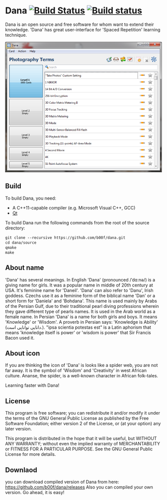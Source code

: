 # Dana [![Build Status](https://travis-ci.org/b00f/dana.svg?branch=master)](https://travis-ci.org/b00f/dana) [![Build status](https://ci.appveyor.com/api/projects/status/17pcmikx2gf84k31?svg=true)](https://ci.appveyor.com/project/b00f/dana)

Dana is an open source and free software for whom want to extend their knowledge. 'Dana' has great user-interface for 'Spaced Repetition' learning technique.

![screenshot](https://github.com/b00f/dana/blob/master/screenshots/2.PNG)

## Build
To build Dana, you need:

* A C++11-capable compiler (e.g. Microsoft Visual C++, GCC)
* [Qt](https://qt.io)

To build Dana run the following commands from the root of the source directory:
```
git clone --recursive https://github.com/b00f/dana.git
cd dana/source
qmake
make
```

## About name
'Dana' has several meanings. In English 'Dana' (pronounced /ˈdɑːnə/) is a giving name for girls. It was a popular name in middle of 20th century at USA. It's feminine name for 'Daneil'.
'Dana' can also refer to 'Danu', Irish goddess.
Czechs use it as a feminine form of the biblical name 'Dan' or a short form for 'Daniela' and 'Bohdana'.
This name is used mainly by Arabs of the Persian Gulf, due to their traditional pearl diving professions wherein they gave different type of pearls names. It is used in the Arab world as a female name.
In Persian 'Dana' is a name for both girls and boys. It means 'Knowledge' or 'Wisdom'. A proverb in Persian says: 'Knowledge is Ability' (دانایی توانایی است.).
"ipsa scientia potestas est" is a Latin aphorism that means 'knowledge itself is power' or 'wisdom is power' that Sir Francis Bacon used it.

## About icon
If you are thinking the icon of 'Dana' is looks like a spider web, you are not far away.
It is the symbol of 'Wisdom' and 'Creativity' in west African culture. Ananse, the spider, is a well-known character in African folk-tales.

Learning faster with Dana!

## License
This program is free software; you can redistribute it and/or modify it under the terms of the GNU General Public License as published by the Free Software Foundation; either version 2 of the License, or (at your option) any later version.

This program is distributed in the hope that it will be useful, but WITHOUT ANY WARRANTY; without even the implied warranty of MERCHANTABILITY or FITNESS FOR A PARTICULAR PURPOSE. See the GNU General Public License for more details.

## Downlaod
you can download compiled version of Dana from here: https://github.com/b00f/dana/releases
Also you can compiled your own version. Go ahead, it is easy!
